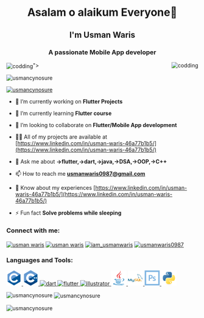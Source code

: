 <h1 align="center">Asalam o alaikum Everyone👋</h1>
<h2 align="center">I'm Usman Waris</h2>
<h3 align="center">A passionate Mobile App developer</h3>

<img align="right" alt="codding" widht="400" src="https://img.freepik.com/free-vector/hacker-operating-laptop-cartoon-icon-illustration-technology-icon-concept-isolated-flat-cartoon-style_138676-2387.jpg?w=360">
<img align="center" alt="codding" widht="400" src="<img align="right" alt="codding" widht="400" src="https://img.freepik.com/free-vector/hacker-operating-laptop-cartoon-icon-illustration-technology-icon-concept-isolated-flat-cartoon-style_138676-2387.jpg?w=360">">

<p align="left"> <img src="https://komarev.com/ghpvc/?username=usmancynosure&label=Profile%20views&color=0e75b6&style=flat" alt="usmancynosure" /> </p>

<p align="left"> <a href="https://github.com/ryo-ma/github-profile-trophy"><img src="https://github-profile-trophy.vercel.app/?username=usmancynosure" alt="usmancynosure" /></a> </p>

- 🔭 I’m currently working on **Flutter Projects**

- 🌱 I’m currently learning **Flutter course**

- 👯 I’m looking to collaborate on **Flutter/Mobile App development**

- 👨‍💻 All of my projects are available at [https://www.linkedin.com/in/usman-waris-46a77b1b5/](https://www.linkedin.com/in/usman-waris-46a77b1b5/)

- 💬 Ask me about **->flutter,->dart,->java,->DSA,->OOP,->C++**

- 📫 How to reach me **usmanwaris0987@gmail.com**

- 📄 Know about my experiences [https://www.linkedin.com/in/usman-waris-46a77b1b5/](https://www.linkedin.com/in/usman-waris-46a77b1b5/)

- ⚡ Fun fact **Solve problems while sleeping**

<h3 align="left">Connect with me:</h3>
<p align="left">
<a href="https://linkedin.com/in/usman waris" target="blank"><img align="center" src="https://raw.githubusercontent.com/rahuldkjain/github-profile-readme-generator/master/src/images/icons/Social/linked-in-alt.svg" alt="usman waris" height="30" width="40" /></a>
<a href="https://fb.com/usman waris" target="blank"><img align="center" src="https://raw.githubusercontent.com/rahuldkjain/github-profile-readme-generator/master/src/images/icons/Social/facebook.svg" alt="usman waris" height="30" width="40" /></a>
<a href="https://instagram.com/iam_usmanwaris" target="blank"><img align="center" src="https://raw.githubusercontent.com/rahuldkjain/github-profile-readme-generator/master/src/images/icons/Social/instagram.svg" alt="iam_usmanwaris" height="30" width="40" /></a>
<a href="https://www.hackerearth.com/usmanwaris0987" target="blank"><img align="center" src="https://raw.githubusercontent.com/rahuldkjain/github-profile-readme-generator/master/src/images/icons/Social/hackerearth.svg" alt="usmanwaris0987" height="30" width="40" /></a>
</p>

<h3 align="left">Languages and Tools:</h3>
<p align="left"> <a href="https://www.cprogramming.com/" target="_blank" rel="noreferrer"> <img src="https://raw.githubusercontent.com/devicons/devicon/master/icons/c/c-original.svg" alt="c" width="40" height="40"/> </a> <a href="https://www.w3schools.com/cpp/" target="_blank" rel="noreferrer"> <img src="https://raw.githubusercontent.com/devicons/devicon/master/icons/cplusplus/cplusplus-original.svg" alt="cplusplus" width="40" height="40"/> </a> <a href="https://dart.dev" target="_blank" rel="noreferrer"> <img src="https://www.vectorlogo.zone/logos/dartlang/dartlang-icon.svg" alt="dart" width="40" height="40"/> </a> <a href="https://flutter.dev" target="_blank" rel="noreferrer"> <img src="https://www.vectorlogo.zone/logos/flutterio/flutterio-icon.svg" alt="flutter" width="40" height="40"/> </a> <a href="https://www.adobe.com/in/products/illustrator.html" target="_blank" rel="noreferrer"> <img src="https://www.vectorlogo.zone/logos/adobe_illustrator/adobe_illustrator-icon.svg" alt="illustrator" width="40" height="40"/> </a> <a href="https://www.java.com" target="_blank" rel="noreferrer"> <img src="https://raw.githubusercontent.com/devicons/devicon/master/icons/java/java-original.svg" alt="java" width="40" height="40"/> </a> <a href="https://www.mysql.com/" target="_blank" rel="noreferrer"> <img src="https://raw.githubusercontent.com/devicons/devicon/master/icons/mysql/mysql-original-wordmark.svg" alt="mysql" width="40" height="40"/> </a> <a href="https://www.photoshop.com/en" target="_blank" rel="noreferrer"> <img src="https://raw.githubusercontent.com/devicons/devicon/master/icons/photoshop/photoshop-line.svg" alt="photoshop" width="40" height="40"/> </a> <a href="https://www.python.org" target="_blank" rel="noreferrer"> <img src="https://raw.githubusercontent.com/devicons/devicon/master/icons/python/python-original.svg" alt="python" width="40" height="40"/> </a> </p>

<p><img align="left" src="https://github-readme-stats.vercel.app/api/top-langs?username=usmancynosure&show_icons=true&locale=en&layout=compact" alt="usmancynosure" /></p>

<p>&nbsp;<img align="center" src="https://github-readme-stats.vercel.app/api?username=usmancynosure&show_icons=true&locale=en" alt="usmancynosure" /></p>

<p><img align="center" src="https://github-readme-streak-stats.herokuapp.com/?user=usmancynosure&" alt="usmancynosure" /></p>
